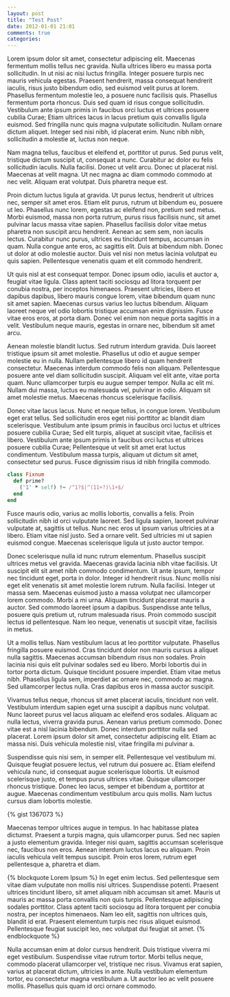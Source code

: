 ```yaml
---
layout: post
title: "Test Post"
date: 2012-01-01 21:01
comments: true
categories: 
---
```


Lorem ipsum dolor sit amet, consectetur adipiscing elit. Maecenas fermentum mollis tellus nec gravida. Nulla ultrices libero eu massa porta sollicitudin. In ut nisi ac nisi luctus fringilla. Integer posuere turpis nec mauris vehicula egestas. Praesent hendrerit, massa consequat hendrerit iaculis, risus justo bibendum odio, sed euismod velit purus at lorem. Phasellus fermentum molestie leo, a posuere nunc facilisis quis. Phasellus fermentum porta rhoncus. Duis sed quam id risus congue sollicitudin. Vestibulum ante ipsum primis in faucibus orci luctus et ultrices posuere cubilia Curae; Etiam ultrices lacus in lacus pretium quis convallis ligula euismod. Sed fringilla nunc quis magna vulputate sollicitudin. Nullam ornare dictum aliquet. Integer sed nisi nibh, id placerat enim. Nunc nibh nibh, sollicitudin a molestie at, luctus non neque.

Nam magna tellus, faucibus et eleifend et, porttitor ut purus. Sed purus velit, tristique dictum suscipit ut, consequat a nunc. Curabitur ac dolor eu felis sollicitudin iaculis. Nulla facilisi. Donec ut velit arcu. Donec ut placerat nisl. Maecenas at velit magna. Ut nec magna ac diam commodo commodo at nec velit. Aliquam erat volutpat. Duis pharetra neque est.

Proin dictum luctus ligula at gravida. Ut purus lectus, hendrerit ut ultrices nec, semper sit amet eros. Etiam elit purus, rutrum ut bibendum eu, posuere ut leo. Phasellus nunc lorem, egestas ac eleifend non, pretium sed metus. Morbi euismod, massa non porta rutrum, purus risus facilisis nunc, sit amet pulvinar lacus massa vitae sapien. Phasellus facilisis dolor vitae metus pharetra non suscipit arcu hendrerit. Aenean ac sem sem, non iaculis lectus. Curabitur nunc purus, ultrices eu tincidunt tempus, accumsan in quam. Nulla congue ante eros, ac sagittis elit. Duis at bibendum nibh. Donec ut dolor at odio molestie auctor. Duis vel nisi non metus lacinia volutpat eu quis sapien. Pellentesque venenatis quam et elit commodo hendrerit.

Ut quis nisl at est consequat tempor. Donec ipsum odio, iaculis et auctor a, feugiat vitae ligula. Class aptent taciti sociosqu ad litora torquent per conubia nostra, per inceptos himenaeos. Praesent ultricies, libero et dapibus dapibus, libero mauris congue lorem, vitae bibendum quam nunc sit amet sapien. Maecenas cursus varius leo luctus bibendum. Aliquam laoreet neque vel odio lobortis tristique accumsan enim dignissim. Fusce vitae eros eros, at porta diam. Donec vel enim non neque porta sagittis in a velit. Vestibulum neque mauris, egestas in ornare nec, bibendum sit amet arcu.

Aenean molestie blandit luctus. Sed rutrum interdum gravida. Duis laoreet tristique ipsum sit amet molestie. Phasellus ut odio et augue semper molestie eu in nulla. Nullam pellentesque libero id quam hendrerit consectetur. Maecenas interdum commodo felis non aliquam. Pellentesque posuere ante vel diam sollicitudin suscipit. Aliquam vel elit ante, vitae porta quam. Nunc ullamcorper turpis eu augue semper tempor. Nulla ac elit mi. Nullam dui massa, luctus eu malesuada vel, pulvinar in odio. Aliquam sit amet molestie metus. Maecenas rhoncus scelerisque facilisis.

Donec vitae lacus lacus. Nunc et neque tellus, in congue lorem. Vestibulum eget erat tellus. Sed sollicitudin eros eget nisi porttitor ac blandit diam scelerisque. Vestibulum ante ipsum primis in faucibus orci luctus et ultrices posuere cubilia Curae; Sed elit turpis, aliquet at suscipit vitae, facilisis et libero. Vestibulum ante ipsum primis in faucibus orci luctus et ultrices posuere cubilia Curae; Pellentesque ut velit sit amet erat luctus condimentum. Vestibulum massa turpis, aliquam ut dictum sit amet, consectetur sed purus. Fusce dignissim risus id nibh fringilla commodo.

``` ruby Discover if a number is prime http://www.noulakaz.net/weblog/2007/03/18/a-regular-expression-to-check-for-prime-numbers/ Source Article
class Fixnum
  def prime?
    ('1' * self) !~ /^1?$|^(11+?)\1+$/
  end
end
```

Fusce mauris odio, varius ac mollis lobortis, convallis a felis. Proin sollicitudin nibh id orci vulputate laoreet. Sed ligula sapien, laoreet pulvinar vulputate at, sagittis ut tellus. Nunc nec eros ut ipsum varius ultricies at a libero. Etiam vitae nisl justo. Sed a ornare velit. Sed ultricies mi ut sapien euismod congue. Maecenas scelerisque ligula ut justo auctor tempor.

Donec scelerisque nulla id nunc rutrum elementum. Phasellus suscipit ultrices metus vel gravida. Maecenas gravida lacinia nibh vitae facilisis. Ut suscipit elit sit amet nibh commodo condimentum. Ut ante ipsum, tempor nec tincidunt eget, porta in dolor. Integer id hendrerit risus. Nunc mollis nisi eget elit venenatis sit amet molestie lorem rutrum. Nulla facilisi. Integer ut massa sem. Maecenas euismod justo a massa volutpat nec ullamcorper lorem commodo. Morbi a mi urna. Aliquam tincidunt placerat mauris a auctor. Sed commodo laoreet ipsum a dapibus. Suspendisse ante tellus, posuere quis pretium ut, rutrum malesuada risus. Proin commodo suscipit lectus id pellentesque. Nam leo neque, venenatis ut suscipit vitae, facilisis in metus.

Ut a mollis tellus. Nam vestibulum lacus at leo porttitor vulputate. Phasellus fringilla posuere euismod. Cras tincidunt dolor non mauris cursus a aliquet nulla sagittis. Maecenas accumsan bibendum risus non sodales. Proin lacinia nisi quis elit pulvinar sodales sed eu libero. Morbi lobortis dui in tortor porta dictum. Quisque tincidunt posuere imperdiet. Etiam vitae metus nibh. Phasellus ligula sem, imperdiet ac ornare nec, commodo ac magna. Sed ullamcorper lectus nulla. Cras dapibus eros in massa auctor suscipit.

Vivamus tellus neque, rhoncus sit amet placerat iaculis, tincidunt non velit. Vestibulum interdum sapien eget urna suscipit a dapibus nunc volutpat. Nunc laoreet purus vel lacus aliquam ac eleifend eros sodales. Aliquam ac nulla lectus, viverra gravida purus. Aenean varius pretium commodo. Donec vitae est a nisl lacinia bibendum. Donec interdum porttitor nulla sed placerat. Lorem ipsum dolor sit amet, consectetur adipiscing elit. Etiam ac massa nisi. Duis vehicula molestie nisl, vitae fringilla mi pulvinar a.

Suspendisse quis nisi sem, in semper elit. Pellentesque vel vestibulum mi. Quisque feugiat posuere lectus, vel rutrum dui posuere ac. Etiam eleifend vehicula nunc, id consequat augue scelerisque lobortis. Ut euismod scelerisque justo, et tempus purus ultrices vitae. Quisque ullamcorper rhoncus tristique. Donec leo lacus, semper et bibendum a, porttitor at augue. Maecenas condimentum vestibulum arcu quis mollis. Nam luctus cursus diam lobortis molestie.

{% gist 1367073 %}

Maecenas tempor ultrices augue in tempus. In hac habitasse platea dictumst. Praesent a turpis magna, quis ullamcorper purus. Sed nec sapien a justo elementum gravida. Integer nisi quam, sagittis accumsan scelerisque nec, faucibus non eros. Aenean interdum luctus lacus eu aliquam. Proin iaculis vehicula velit tempus suscipit. Proin eros lorem, rutrum eget pellentesque a, pharetra et diam.

{% blockquote Lorem Ipsum %}
In eget enim lectus. Sed pellentesque sem vitae diam vulputate non mollis nisi ultrices. Suspendisse potenti. Praesent ultrices tincidunt libero, sit amet aliquam nibh accumsan sit amet. Mauris ut mauris ac massa porta convallis non quis turpis. Pellentesque adipiscing sodales porttitor. Class aptent taciti sociosqu ad litora torquent per conubia nostra, per inceptos himenaeos. Nam leo elit, sagittis non ultrices quis, blandit id erat. Praesent elementum turpis nec risus aliquet euismod. Pellentesque feugiat suscipit leo, nec volutpat dui feugiat sit amet.
{% endblockquote %}

Nulla accumsan enim at dolor cursus hendrerit. Duis tristique viverra mi eget vestibulum. Suspendisse vitae rutrum tortor. Morbi tellus neque, commodo placerat ullamcorper vel, tristique nec risus. Vivamus erat sapien, varius at placerat dictum, ultricies in ante. Nulla vestibulum elementum tortor, eu consectetur magna vestibulum a. Ut auctor leo ac velit posuere mollis. Phasellus quis quam id orci ornare commodo.
